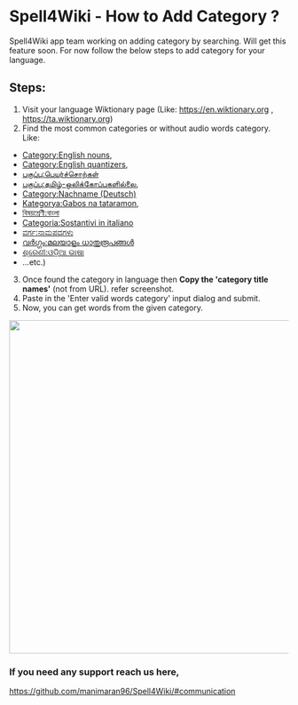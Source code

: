 Spell4Wiki - How to Add Category ?
==================================

Spell4Wiki app team working on adding category by searching. Will get this feature soon. For now follow the below steps to add category for your language.

## Steps: 
1. Visit your language Wiktionary page (Like: https://en.wiktionary.org , https://ta.wiktionary.org)
2. Find the most common categories or without audio words category. 
Like: 
- [Category:English nouns](https://en.wiktionary.org/wiki/Category:English_nouns), 
- [Category:English quantizers](https://en.wiktionary.org/wiki/Category:English_quantizers),
- [பகுப்பு:பெயர்ச்சொற்கள்](https://ta.wiktionary.org/s/30v)
- [பகுப்பு:தமிழ்-ஒலிக்கோப்புகளில்லை](https://ta.wiktionary.org/s/7stn),
- [Category:Nachname (Deutsch)](https://de.wiktionary.org/wiki/Kategorie:Nachname_(Deutsch))
- [Kategorya:Gabos na tataramon](https://bcl.wiktionary.org/wiki/Kategorya:Gabos_na_tataramon),
- [বিষয়শ্রেণী:বাংলা](https://bn.wikipedia.org/wiki/%E0%A6%AC%E0%A6%BF%E0%A6%B7%E0%A6%AF%E0%A6%BC%E0%A6%B6%E0%A7%8D%E0%A6%B0%E0%A7%87%E0%A6%A3%E0%A7%80:%E0%A6%AC%E0%A6%BE%E0%A6%82%E0%A6%B2%E0%A6%BE_%E0%A6%AC%E0%A7%8D%E0%A6%AF%E0%A6%BE%E0%A6%95%E0%A6%B0%E0%A6%A3)
- [Categoria:Sostantivi in italiano](https://it.wiktionary.org/wiki/Categoria:Sostantivi_in_italiano)
- [ವರ್ಗ:ನಾಮಪದಗಳು](https://kn.wikipedia.org/wiki/%E0%B2%B5%E0%B2%B0%E0%B3%8D%E0%B2%97:%E0%B2%A8%E0%B2%BE%E0%B2%AE%E0%B2%AA%E0%B2%A6%E0%B2%97%E0%B2%B3%E0%B3%81)
- [വർഗ്ഗം:മലയാളം ധാതുരൂപങ്ങൾ](https://ml.wiktionary.org/wiki/%E0%B4%B5%E0%B5%BC%E0%B4%97%E0%B5%8D%E0%B4%97%E0%B4%82:%E0%B4%AE%E0%B4%B2%E0%B4%AF%E0%B4%BE%E0%B4%B3%E0%B4%82_%E0%B4%A7%E0%B4%BE%E0%B4%A4%E0%B5%81%E0%B4%B0%E0%B5%82%E0%B4%AA%E0%B4%99%E0%B5%8D%E0%B4%99%E0%B5%BE)
- [ଶ୍ରେଣୀ:ଓଡ଼ିଆ ଭାଷା](https://or.wikipedia.org/wiki/%E0%AC%B6%E0%AD%8D%E0%AC%B0%E0%AD%87%E0%AC%A3%E0%AD%80:%E0%AC%93%E0%AC%A1%E0%AC%BC%E0%AC%BF%E0%AC%86_%E0%AC%AD%E0%AC%BE%E0%AC%B7%E0%AC%BE)
-  ...etc.)
3. Once found the category in language then **Copy the 'category title names'** (not from URL). refer screenshot.
4. Paste in the 'Enter valid words category' input dialog and submit.
5. Now, you can get words from the given category.

<img src="https://raw.githubusercontent.com/manimaran96/Spell4Wiki/master/files/assets/screenshots/how_to_add_category_1.png" width="600"/></p></kbd>

### If you need any support reach us here,
https://github.com/manimaran96/Spell4Wiki/#communication
